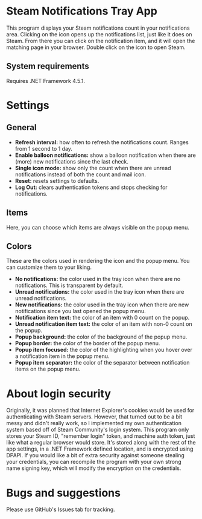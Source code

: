 Steam Notifications Tray App
============================
This program displays your Steam notifications count in your notifications
area. Clicking on the icon opens up the notifications list, just like it
does on Steam. From there you can click on the notification item, and it
will open the matching page in your browser. Double click on the icon to
open Steam.

System requirements
-------------------
Requires .NET Framework 4.5.1.

Settings
========

General
-------
- **Refresh interval:** how often to refresh the notifications count. Ranges
  from 1 second to 1 day.
- **Enable balloon notifications:** show a balloon notification when there
  are (more) new notifications since the last check.
- **Single icon mode:** show only the count when there are unread notifications
  instead of both the count and mail icon.
- **Reset:** resets settings to defaults.
- **Log Out:** clears authentication tokens and stops checking for
  notifications.

Items
-----
Here, you can choose which items are always visible on the popup menu.

Colors
------
These are the colors used in rendering the icon and the popup menu. You can
customize them to your liking.

- **No notifications:** the color used in the tray icon when there are no
  notifications. This is transparent by default.
- **Unread notifications:** the color used in the tray icon when there are
  unread notifications.
- **New notifications:** the color used in the tray icon when there are new
  notifications since you last opened the popup menu.
- **Notification item text:** the color of an item with 0 count on the popup.
- **Unread notification item text:** the color of an item with non-0 count
  on the popup.
- **Popup background:** the color of the background of the popup menu.
- **Popup border:** the color of the border of the popup menu.
- **Popup item focused:** the color of the highlighting when you hover over
  a notification item in the popup menu.
- **Popup item separator:** the color of the separator between notification
  items on the popup menu.

About login security
====================
Originally, it was planned that Internet Explorer's cookies would be used for
authenticating with Steam servers. However, that turned out to be a bit messy
and didn't really work, so I implemented my own authentication system based
off of Steam Community's login system. This program only stores your Steam
ID, "remember login" token, and machine auth token, just like what a regular
browser would store. It's stored along with the rest of the app settings, in
a .NET Framework defined location, and is encrypted using DPAPI. If you would
like a bit of extra security against someone stealing your credentials, you
can recompile the program with your own strong name signing key, which will
modify the encryption on the credentials.

Bugs and suggestions
====================
Please use GitHub's Issues tab for tracking.
